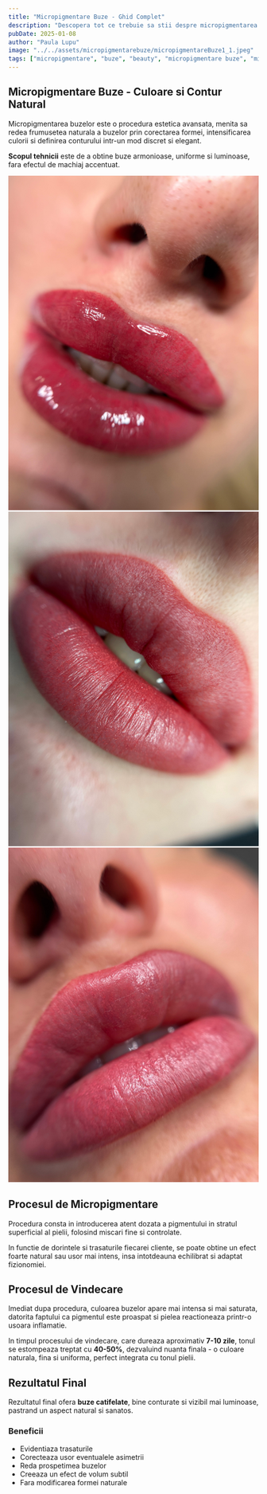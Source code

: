 ```yaml
---
title: "Micropigmentare Buze - Ghid Complet"
description: "Descopera tot ce trebuie sa stii despre micropigmentarea buzelor: tehnici, beneficii, ingrijire si rezultate."
pubDate: 2025-01-08
author: "Paula Lupu"
image: "../../assets/micropigmentarebuze/micropigmentareBuze1_1.jpeg"
tags: ["micropigmentare", "buze", "beauty", "micropigmentare buze", "micropigmentare buze Ploiesti"]
---
```


## Micropigmentare Buze - Culoare si Contur Natural

Micropigmentarea buzelor este o procedura estetica avansata, menita sa redea frumusetea naturala a buzelor prin corectarea formei, intensificarea culorii si definirea conturului intr-un mod discret si elegant.

**Scopul tehnicii** este de a obtine buze armonioase, uniforme si luminoase, fara efectul de machiaj accentuat.

![Micropigmentare Buze](../../assets/micropigmentarebuze/micropigmentareBuze1_1.jpeg)
![Micropigmentare Buze](../../assets/micropigmentarebuze/micropigmentareBuze2_1.jpeg)
![Micropigmentare Buze](../../assets/micropigmentarebuze/micropigmentareBuze3.jpeg)
## Procesul de Micropigmentare

Procedura consta in introducerea atent dozata a pigmentului in stratul superficial al pielii, folosind miscari fine si controlate.

In functie de dorintele si trasaturile fiecarei cliente, se poate obtine un efect foarte natural sau usor mai intens, insa intotdeauna echilibrat si adaptat fizionomiei.



## Procesul de Vindecare

Imediat dupa procedura, culoarea buzelor apare mai intensa si mai saturata, datorita faptului ca pigmentul este proaspat si pielea reactioneaza printr-o usoara inflamatie.

In timpul procesului de vindecare, care dureaza aproximativ **7-10 zile**, tonul se estompeaza treptat cu **40-50%**, dezvaluind nuanta finala - o culoare naturala, fina si uniforma, perfect integrata cu tonul pielii.



## Rezultatul Final

Rezultatul final ofera **buze catifelate**, bine conturate si vizibil mai luminoase, pastrand un aspect natural si sanatos.

### Beneficii

- Evidentiaza trasaturile
- Corecteaza usor eventualele asimetrii
- Reda prospetimea buzelor
- Creeaza un efect de volum subtil
- Fara modificarea formei naturale